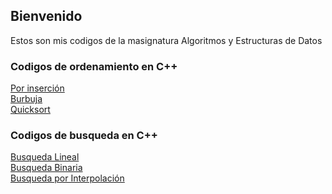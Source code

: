 ## Bienvenido

Estos son mis codigos de la masignatura Algoritmos y Estructuras de Datos

### Codigos de ordenamiento en C++

[Por inserción](https://github.com/phob0z/AyED/tree/Insercion)<br>
[Burbuja](https://github.com/phob0z/AyED/tree/Insercion)<br>
[Quicksort](https://github.com/phob0z/AyED/tree/Quicksort)<br>

### Codigos de busqueda en C++

[Busqueda Lineal](https://github.com/phob0z/AyED/tree/Lineal)<br>
[Busqueda Binaria](https://github.com/phob0z/AyED/tree/busquedaBinaria)<br>
[Busqueda por Interpolación](https://github.com/phob0z/AyED/tree/interpolacion)<br>
